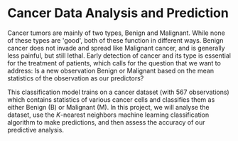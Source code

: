 # Cancer Data Analysis and Prediction
Cancer tumors are mainly of two types, Benign and Malignant. While none of these types are 'good', both of these function in different ways. Benign cancer does not invade and spread like Malignant cancer, and is generally less painful, but still lethal. Early detection of cancer and its type is essential for the treatment of patients, which calls for the question that we want to address: Is a new observation Benign or Malignant based on the mean statistics of the observation as our predictors?

This classification model trains on a cancer dataset (with 567 observations) which contains statistics of various cancer cells and classifies them as either Benign (B) or Malignant (M). In this project, we will analyse the dataset, use the $K$-nearest neighbors machine learning classification algorithm to make predictions, and then assess the accuracy of our predictive analysis.
